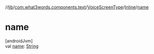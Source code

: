 //[lib](../../../../index.md)/[com.what3words.components.text](../../index.md)/[VoiceScreenType](../index.md)/[Inline](index.md)/[name](name.md)

# name

[androidJvm]\
val [name](name.md): [String](https://kotlinlang.org/api/latest/jvm/stdlib/kotlin/-string/index.html)
